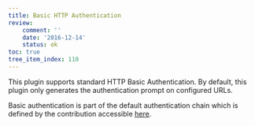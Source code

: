 ```yaml
---
title: Basic HTTP Authentication
review:
    comment: ''
    date: '2016-12-14'
    status: ok
toc: true
tree_item_index: 110
---
```

This plugin supports standard HTTP Basic Authentication. By default, this plugin only generates the authentication prompt on configured URLs.

Basic authentication is part of the default authentication chain which is defined by the contribution accessible [here](http://explorer.nuxeo.com/nuxeo/site/distribution/Nuxeo%20Platform%20LTS%202016-8.10/viewExtensionPoint/org.nuxeo.ecm.platform.ui.web.auth.service.PluggableAuthenticationService--chain).
